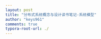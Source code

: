 ```yaml
---
layout: post
title: "分布式系统概念与设计读书笔记-系统模型"
author: "keys961"
comments: true
typora-root-url: ./
---
```


